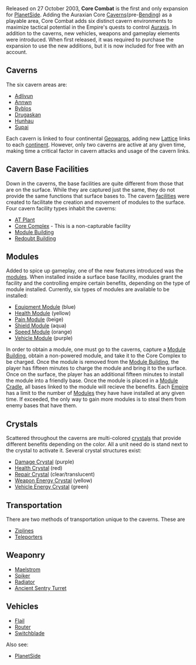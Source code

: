 Released on 27 October 2003, **Core Combat** is the first and only
expansion for [PlanetSide](../etc/PlanetSide.md). Adding the Auraxian
Core
[Caverns](../locations/Caverns.md)(pre-[Bending](../etc/The_Bending.md)) as
a playable area, Core Combat adds six distinct cavern environments to
maximize tactical potential in the Empire's quests to control
[Auraxis](../locations/Auraxis.md). In addition to the caverns, new vehicles,
weapons and gameplay elements were introduced. When first released, it
was required to purchase the expansion to use the new additions, but it
is now included for free with an account.

## Caverns

The six cavern areas are:

- [Adlivun](../locations/Adlivun.md)
- [Annwn](../locations/Annwn.md)
- [Byblos](../locations/Byblos.md)
- [Drugaskan](../locations/Drugaskan.md)
- [Hunhau](../locations/Hunhau.md)
- [Supai](../locations/Supai.md)

Each cavern is linked to four continental
[Geowarps](../locations/Geowarp.md), adding new [Lattice](../terminology/Lattice.md)
links to each [continent](locations/Continent.md). However, only two
caverns are active at any given time, making time a critical factor in
cavern attacks and usage of the cavern links.

## Cavern Base Facilities

Down in the caverns, the base facilities are quite different from those
that are on the surface. While they are captured just the same, they do
not provide the same functions that surface bases to. The cavern
[facilities](../locations/Facilities.md) were created to facilitate the
creation and movement of modules to the surface. Four cavern facility
types inhabit the caverns:

- [AT Plant](../locations/AT_Plant.md)
- [Core Complex](../locations/Core_Complex.md) - This is a non-capturable
  facility
- [Module Building](../locations/Module_Building.md)
- [Redoubt Building](../locations/Redoubt_Building.md)

## Modules

Added to spice up gameplay, one of the new features introduced was the
[modules](../etc/Modules.md). When installed inside a surface base
facility, modules grant the facility and the controlling empire certain
benefits, depending on the type of module installed. Currently, six
types of modules are available to be installed:

- [Equipment Module](Equipment_Module.md) (blue)
- [Health Module](Health_Module.md) (yellow)
- [Pain Module](../etc/Pain_Module.md) (beige)
- [Shield Module](Shield_Module.md) (aqua)
- [Speed Module](../etc/Speed_Module.md) (orange)
- [Vehicle Module](../etc/Vehicle_Module.md) (purple)

In order to obtain a module, one must go to the caverns, capture a
[Module Building](../locations/Module_Building.md), obtain a non-powered
module, and take it to the Core Complex to be charged. Once the module
is removed from the [Module Building](../locations/Module_Building.md), the
player has fifteen minutes to charge the module and bring it to the
surface. Once on the surface, the player has an additional fifteen
minutes to install the module into a friendly base. Once the module is
placed in a [Module Cradle](Module_Cradle.md), all bases linked
to the module will recieve the benefits. Each
[Empire](../terminology/Empire.md) has a limit to the number of
[Modules](../etc/Modules.md) they have have installed at any given
time. If exceeded, the only way to gain more modules is to steal them
from enemy bases that have them.

## Crystals

Scattered throughout the caverns are multi-colored
[crystals](Crystal.md) that provide different benefits depending
on the color. All a unit need do is stand next to the crystal to
activate it. Several crystal structures exist:

- [Damage Crystal](Damage_Crystal.md) (purple)
- [Health Crystal](Health_Crystal.md) (red)
- [Repair Crystal](Repair_Crystal.md) (clear/translucent)
- [Weapon Energy Crystal](Weapon_Energy_Crystal.md) (yellow)
- [Vehicle Energy Crystal](../terminology/Vehicle_Energy_Crystal.md) (green)

## Transportation

There are two methods of transportation unique to the caverns. These are

- [Ziplines](Zipline.md)
- [Teleporters](../terminology/Teleporter.md)

## Weaponry

- [Maelstrom](../weapons/Maelstrom.md)
- [Spiker](../weapons/Spiker.md)
- [Radiator](../weapons/Radiator.md)
- [Ancient Sentry Turret](Ancient_Sentry_Turret.md)

## Vehicles

- [Flail](Flail.md)
- [Router](../vehicles/Router.md)
- [Switchblade](Switchblade.md)

Also see:

- [PlanetSide](../etc/PlanetSide.md)

<!--[Category:Game Items](Category:Game_Items.md)-->
